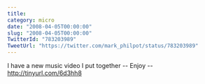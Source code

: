 ```yaml
---
title: 
category: micro
date: "2008-04-05T00:00:00"
slug: "2008-04-05T00:00:00"
TwitterId: "783203989"
TweetUrl: "https://twitter.com/mark_philpot/status/783203989"
---
```


I have a new music video I put together -- Enjoy -- http://tinyurl.com/6d3hh8
